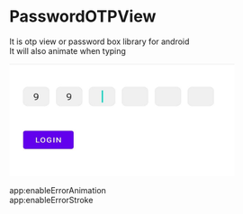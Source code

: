 # PasswordOTPView

 
 It is otp view or password box library for android <br>
 It will also animate when typing

<img src = "https://github.com/ZayPhyo01/PasswordOTPView/blob/master/app/src/main/res/drawable/pw_sc.jpg" width = 400 height = 200/>

 app:enableErrorAnimation  
  app:enableErrorStroke
